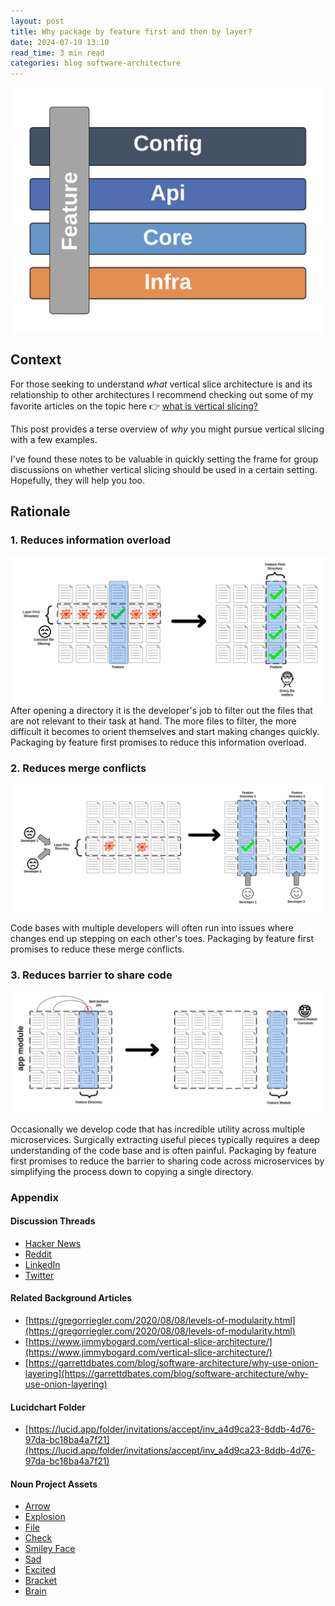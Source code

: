 ```yaml
---
layout: post
title: Why package by feature first and then by layer?
date: 2024-07-19 13:10
read_time: 3 min read
categories: blog software-architecture
---
```


<div style="display:flex;justify-content:center">
    <img src="/assets/why-package-by-feature-first/feature-slice.png" alt="Feature Slice" style="max-height:400px">
</div>

## Context
For those seeking to understand *what* vertical slice architecture is and its relationship to other architectures I recommend checking out some of my favorite articles on the topic here 👉 [what is vertical slicing?](#related-background-articles)

This post provides a terse overview of *why* you might pursue vertical slicing with a few examples.

I've found these notes to be valuable in quickly setting the frame for group discussions on whether vertical slicing should be used in a certain setting. Hopefully, they will help you too.

## Rationale

### 1. Reduces information overload
![Reduces information overload](/assets/why-package-by-feature-first/information-overload.png)
After opening a directory it is the developer's job to filter out the files that are not relevant to their task at hand. The more files to filter, the more difficult it becomes to orient themselves and start making changes quickly. Packaging by feature first promises to reduce this information overload.

### 2. Reduces merge conflicts
![Reduces merge conflicts](/assets/why-package-by-feature-first/reduce-merge-conflicts.png)

Code bases with multiple developers will often run into issues where changes end up stepping on each other's toes. Packaging by feature first promises to reduce these merge conflicts.

### 3. Reduces barrier to share code
![Reduces barrier to share code](/assets/why-package-by-feature-first/reduce-code-share-barrier.png)

Occasionally we develop code that has incredible utility across multiple microservices. Surgically extracting useful pieces typically requires a deep understanding of the code base and is often painful. Packaging by feature first promises to reduce the barrier to sharing code across microservices by simplifying the process down to copying a single directory. 

### Appendix

#### Discussion Threads
* [Hacker News](https://news.ycombinator.com/item?id=41010866)
* [Reddit](https://www.reddit.com/r/programming/comments/1e7dqzm/why_package_by_feature_first_and_then_by_layer/)
* [LinkedIn](https://www.linkedin.com/posts/garrettdbates_why-package-by-feature-first-and-then-by-activity-7220185968144760832-epw6?utm_source=share&utm_medium=member_desktop)
* [Twitter](https://x.com/garrettdbates/status/1814421999558766963)

#### Related Background Articles
* [https://gregorriegler.com/2020/08/08/levels-of-modularity.html](https://gregorriegler.com/2020/08/08/levels-of-modularity.html)
* [https://www.jimmybogard.com/vertical-slice-architecture/](https://www.jimmybogard.com/vertical-slice-architecture/)
* [https://garrettdbates.com/blog/software-architecture/why-use-onion-layering](https://garrettdbates.com/blog/software-architecture/why-use-onion-layering)
  
#### Lucidchart Folder
* [https://lucid.app/folder/invitations/accept/inv_a4d9ca23-8ddb-4d76-97da-bc18ba4a7f21](https://lucid.app/folder/invitations/accept/inv_a4d9ca23-8ddb-4d76-97da-bc18ba4a7f21)

#### Noun Project Assets
* [Arrow](https://thenounproject.com/icon/arrow-2146615/)
* [Explosion](https://thenounproject.com/icon/explosion-563988/)
* [File](https://thenounproject.com/icon/file-354396/)
* [Check](https://thenounproject.com/icon/yes-5537946/)
* [Smiley Face](https://thenounproject.com/icon/smily-face-688850/)
* [Sad](https://thenounproject.com/icon/sad-1515667/)
* [Excited](https://thenounproject.com/icon/excited-3500628/)
* [Bracket](https://thenounproject.com/icon/bracket-3883565/)
* [Brain](https://thenounproject.com/icon/brain-475578/)